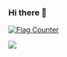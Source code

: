 ### Hi there 👋

<a href="https://info.flagcounter.com/MkIp"><img src="https://s01.flagcounter.com/count2/MkIp/bg_FFFFFF/txt_000000/border_CCCCCC/columns_5/maxflags_100/viewers_0/labels_1/pageviews_1/flags_0/percent_0/" alt="Flag Counter" border="0"></a>

![](https://github-profile-summary-cards.vercel.app/api/cards/profile-details?username=NepalJohn21&theme=default)

<!--
**NepalJohn21/NepalJohn21** is a ✨ _special_ ✨ repository because its `README.md` (this file) appears on your GitHub profile.

Here are some ideas to get you started:

- 🔭 I’m currently working on ...
- 🌱 I’m currently learning ...
- 👯 I’m looking to collaborate on ...
- 🤔 I’m looking for help with ...
- 💬 Ask me about ...
- 📫 How to reach me: ...
- 😄 Pronouns: ...
- ⚡ Fun fact: ...
-->
